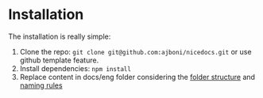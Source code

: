 # Installation

The installation is really simple:

1. Clone the repo: `git clone git@github.com:ajboni/nicedocs.git` or use github template feature.
2. Install dependencies: `npm install`
3. Replace content in docs/eng folder considering the [folder structure]('../documentation/folder_structure') and [naming rules](../documentation/naming_rules)